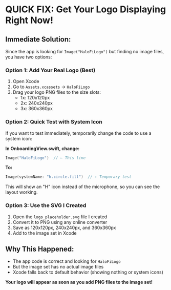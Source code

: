 # QUICK FIX: Get Your Logo Displaying Right Now!

## **Immediate Solution:**

Since the app is looking for `Image("HaloFiLogo")` but finding no image files, you have two options:

### **Option 1: Add Your Real Logo (Best)**
1. Open Xcode
2. Go to `Assets.xcassets` → `HaloFiLogo`
3. Drag your logo PNG files to the size slots:
   - 1x: 120x120px
   - 2x: 240x240px
   - 3x: 360x360px

### **Option 2: Quick Test with System Icon**
If you want to test immediately, temporarily change the code to use a system icon:

**In OnboardingView.swift, change:**
```swift
Image("HaloFiLogo")  // ← This line
```

**To:**
```swift
Image(systemName: "h.circle.fill")  // ← Temporary test
```

This will show an "H" icon instead of the microphone, so you can see the layout working.

### **Option 3: Use the SVG I Created**
1. Open the `logo_placeholder.svg` file I created
2. Convert it to PNG using any online converter
3. Save as 120x120px, 240x240px, and 360x360px
4. Add to the image set in Xcode

## **Why This Happened:**
- The app code is correct and looking for `HaloFiLogo`
- But the image set has no actual image files
- Xcode falls back to default behavior (showing nothing or system icons)

**Your logo will appear as soon as you add PNG files to the image set!**
